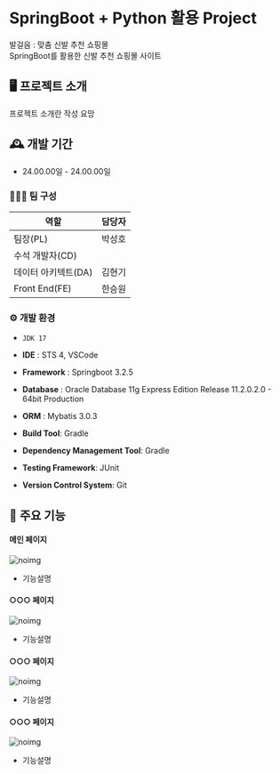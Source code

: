 # SpringBoot + Python 활용 Project
발걸음 : 맞춤 신발 추천 쇼핑몰 <br>
SpringBoot를 활용한 신발 추천 쇼핑몰 사이트

## 🖥️ 프로젝트 소개
프로젝트 소개란 작성 요망
<br>

## 🕰️ 개발 기간
* 24.00.00일 - 24.00.00일

### 🧑‍🤝‍🧑 팀 구성

| 역할                | 담당자 |
|---------------------|---------|
| 팀장(PL)         	  | 박성호 |
| 수석 개발자(CD)      |       |
| 데이터 아키텍트(DA)  | 김현기 |
| Front End(FE)       | 한승원 |


### ⚙️ 개발 환경
- `JDK 17`
- **IDE** : STS 4, VSCode
- **Framework** : Springboot 3.2.5
- **Database** : Oracle Database 11g Express Edition Release 11.2.0.2.0 - 64bit Production
- **ORM** : Mybatis 3.0.3
  
- **Build Tool**: Gradle
- **Dependency Management Tool**: Gradle
- **Testing Framework**: JUnit
- **Version Control System**: Git

## 📌 주요 기능
#### 메인 페이지
![noimg](https://github.com/kag0330/team5_v2sbm3c/assets/65347323/b8d7a4d7-4f71-46b9-ae81-718a4f8dad9f)
- 기능설명
#### ○○○ 페이지
![noimg](https://github.com/kag0330/team5_v2sbm3c/assets/65347323/b8d7a4d7-4f71-46b9-ae81-718a4f8dad9f)
- 기능설명
#### ○○○ 페이지
![noimg](https://github.com/kag0330/team5_v2sbm3c/assets/65347323/b8d7a4d7-4f71-46b9-ae81-718a4f8dad9f)
- 기능설명
#### ○○○ 페이지
![noimg](https://github.com/kag0330/team5_v2sbm3c/assets/65347323/b8d7a4d7-4f71-46b9-ae81-718a4f8dad9f)
- 기능설명
